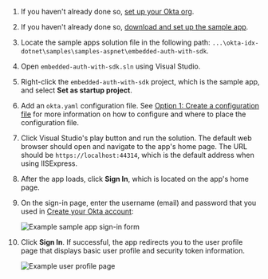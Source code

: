 
1. If you haven't already done so, [set up your Okta org](/docs/guides/oie-embedded-common-org-setup/aspnet/main/#set-up-your-okta-org-for-a-password-factor-only-use-case).
1. If you haven't already done so, [download and set up the sample app](/docs/guides/oie-embedded-common-download-setup-app/aspnet/main/).
1. Locate the sample apps solution file in the following path:
`...\okta-idx-dotnet\samples\samples-aspnet\embedded-auth-with-sdk`.
1. Open `embedded-auth-with-sdk.sln` using Visual Studio.
1. Right-click the `embedded-auth-with-sdk` project, which is the sample app, and select **Set as startup project**.
1. Add an `okta.yaml` configuration file. See [Option 1: Create a configuration file](/docs/guides/oie-embedded-common-download-setup-app/aspnet/main/#option-1-create-a-configuration-file) for more information on how to configure and where to place the configuration file.
1. Click Visual Studio's play button and run the solution. The default web browser should open and navigate to the app's home page. The URL should be `https://localhost:44314`, which is the default address when using IISExpress.
1. After the app loads, click **Sign In**, which is located on the app's home page.
1. On the sign-in page, enter the username (email) and password that you used in [Create your Okta account](/docs/guides/oie-embedded-common-org-setup/aspnet/main/#create-your-okta-account):

   ![Example sample app sign-in form](/img/oie-embedded-sdk/oie-embedded-sdk-sample-app-signin.png)

1. Click **Sign In**. If successful, the app redirects you to the user profile page that displays basic user profile and security token information.

   ![Example user profile page](/img/oie-embedded-sdk/oie-embedded-sdk-sample-app-user-profile-page.png)
